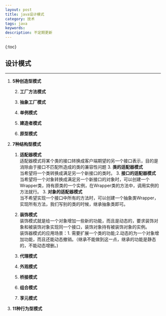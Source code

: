 ```yaml
---
layout: post
title: java设计模式
category: 技术
tags: java
keywords: 
description: 不定期更新
---
```


{:toc}

## 设计模式

---

1. **5种创造型模式**

   2. **工厂方法模式**
      
   2. **抽象工厂模式**
   
   2. **单例模式**
   
   2. **建造者模式**
   
   2. **原型模式**
   
1. **7种结构型模式**

   1. **适配器模式**  
   适配器模式将某个类的接口转换成客户端期望的另一个接口表示，目的是消除由于接口不匹配所造成的类的兼容性问题
      3. **类的适配器模式**  
      当希望将一个类转换成满足另一个新接口的类时。
      3. **接口的适配器模式**  
      当希望将一个对象转换成满足另一个新接口的对象时，可以创建一个Wrapper类，持有原类的一个实例，在Wrapper类的方法中，调用实例的方法就行。
      3. **对象的适配器模式**  
      当不希望实现一个接口中所有的方法时，可以创建一个抽象类Wrapper，实现所有方法，我们写别的类的时候，继承抽象类即可。
   1. **装饰模式**  
   装饰模式就是给一个对象增加一些新的功能，而且是动态的，要求装饰对象和被装饰对象实现同一个接口，装饰对象持有被装饰对象的实例。  
   装饰器模式的应用场景：1. 需要扩展一个类的功能;2.动态的为一个对象增加功能，而且还能动态撤销。（继承不能做到这一点，继承的功能是静态的，不能动态增删。)    
   1. **代理模式**
   
   1. **外观模式**
   
   1. **桥接模式**
   
   1. **组合模式**
   
   1. **享元模式**
   
1. **11种行为型模式**


